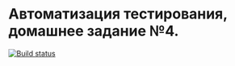 # Автоматизация тестирования, домашнее задание №4. 

[![Build status](https://ci.appveyor.com/api/projects/status/02b6cm9x5u1jcbxw?svg=true)](https://ci.appveyor.com/project/mmpomail/automation-4-1)
